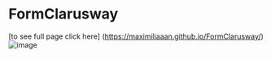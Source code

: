 # FormClarusway
[to see full page click here] (https://maximiliaaan.github.io/FormClarusway/)
![image](https://user-images.githubusercontent.com/101880060/167783292-019743bf-d77e-491a-896c-fdfb5e060a3d.png)
